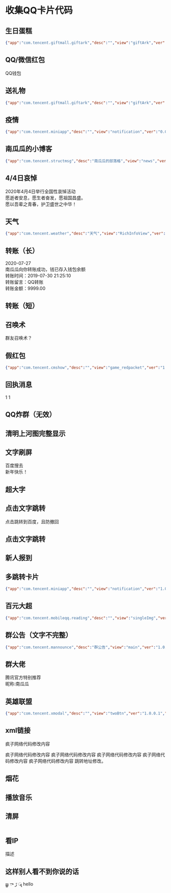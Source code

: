 # 收集QQ卡片代码

## 生日蛋糕

```json
{"app":"com.tencent.giftmall.giftark","desc":"","view":"giftArk","ver":"1.0.4.3","prompt":"[礼物]送你一份小惊喜","appID":"","sourceName":"","actionData":"","actionData_A":"","sourceUrl":"","meta":{"giftData":{"animationType":"0","arkBgUrl":"\/qzone\/space_item\/material\/QzoneGift\/org\/15\/17743\/ke.png","arkGuestBgUrl":"\/qzone\/space_item\/material\/QzoneGift\/org\/9\/202857\/ke.png","boxZipUrl":"\/qzone\/qzact\/act\/external\/shijun\/aboxZipUrl.zip","desc":"简单的小星星","giftMsg":"星星蛋糕送给你，祝你天天好心情","giftName":"星星蛋糕","giftParticleUrl":"\/aoi\/sola\/20190408143937_9B5PxDDugJ.png","giftPrice":"10","giftZipUrl":"\/qzone\/qzact\/act\/external\/shijun\/XXDG.zip","inviteDetailUrl":"","isFree":"0","lottieUrl":"","msgId":"6845524731472427801","openIconUrl":"\/aoi\/sola\/20190428143403_id5DaPFLeH.png","orderNum":"1bb07baa-2dbf-4477-8e7e-9d6d9f3c003f","sender":"0","toUin":"363879737","total_amount":"0","unopenIconUrl":"\/aoi\/sola\/20190402111555_yWazmedH08.png"}},"config":{"ctime":1593847929,"forward":0,"token":"dc8d8d55fd4468e203db2799fe565db4"}}
```

## QQ/微信红包

<?xml version='1.0' encoding='UTF-8' standalone='yes' ?><msg serviceID="1" templateID="1" action="web" brief="[QQ红包]恭喜发财" sourceMsgId="0" url="https://baidu.com" flag="2" adverSign="0" multiMsgFlag="0"><item layout="2" mode="1" bg="-23296" advertiser_id="0" aid="0"><picture cover="http://tva3.sinaimg.cn/crop.0.0.1002.1002.180/00668lsWjw8f45ir8vwebj30ru0ru0t6.jpg" w="0" h="0" /><title size="36">恭喜发财大吉大利</title><summary> </summary></item><item layout="6" advertiser_id="0" aid="0"><summary size="24" color="#666666">QQ钱包</summary></item><source name="" icon="" action="" appid="-1" /></msg>

## 送礼物

```json
{"app":"com.tencent.giftmall.giftark","desc":"","view":"giftArk","ver":"1.0.4.3","prompt":"1","appID":"","sourceName":"","actionData":"","actionData_A":"","sourceUrl":"","meta":{"giftData":{"animationType":"0","arkBgUrl":"\/qzone\/space_item\/material\/QzoneGift\/org\/12\/19676\/ke.png","arkGuestBgUrl":"\/qzone\/space_item\/material\/QzoneGift\/org\/13\/204973\/ke.png","boxZipUrl":"","desc":"","giftMsg":"2020年5月","giftName":"时间:","giftParticleUrl":"\/aoi\/sola\/20200211152108_OwLVpEObQT.png","giftPrice":"6660","giftZipUrl":"\/qzone\/qzact\/act\/external\/shijun\/mghdh.zip","isFree":"0","lottieUrl":"","msgId":"6794593814080377150","openIconUrl":"\/aoi\/sola\/20200211152101_nl6z8Et70n.png","orderNum":"","sender":"1","toUin":"2012683191","unopenIconUrl":"\/aoi\/sola\/20190524114722_moYXoHozlK.png"}},"config":{"ctime":1581989650,"forward":0,"token":""}}
```

## 疫情

```json
{"app":"com.tencent.miniapp","desc":"","view":"notification","ver":"0.0.0.1","prompt":"[应用]","appID":"","sourceName":"","actionData":"","actionData_A":"","sourceUrl":"","meta":{"notification":{"appInfo":{"appName":"全国疫情数据统计","appType":4,"appid":1109659848,"iconUrl":"http:\/\/gchat.qpic.cn\/gchatpic_new\/719328335\/-2010394141-6383A777BEB79B70B31CE250142D740F\/0"},"data":[{"title":"确诊","value":"80932"},{"title":"今日确诊","value":"28"},{"title":"疑似","value":"72"},{"title":"今日疑似","value":"5"},{"title":"治愈","value":"60197"},{"title":"今日治愈","value":"1513"},{"title":"死亡","value":"3140"},{"title":"今**亡","value":"17"}],"title":"中国加油，武汉加油","button":[{"name":"病毒：SARS-CoV-2，其导致疾病命名 COVID-19","action":""},{"name":"传染源：新冠肺炎的患者。无症状感染者也可能成为传染源。","action":""}],"emphasis_keyword":""}}}
```

## 南瓜瓜的小博客

```json
{"app":"com.tencent.structmsg","desc":"南瓜瓜的部落格","view":"news","ver":"0.0.0.1","prompt":"","appID":"","sourceName":"","actionData":"","actionData_A":"","sourceUrl":"","meta":{"news":{"title":"南瓜瓜的小博客","desc":"Python\/hexo\/深度学习","preview":"http:\/\/pumpkin_melon.gitee.io\/myblog\/images\/avatar.jpg","tag":"博客","jumpUrl":"http:\/\/pumpkin_melon.gitee.io\/myblog\/","appid":100446242,"app_type":1,"action":"","source_url":"","source_icon":"","android_pkg_name":""}}}
```

## 4/4日哀悼

<?xml version='1.0' encoding='UTF-8' standalone='yes' ?><msg serviceID="1" templateID="0" action="" brief="[分享]2020年4月4日举行全国性哀悼活动" sourceMsgId="0" url="" flag="2" adverSign="0" multiMsgFlag="0"><item layout="5" advertiser_id="0" aid="0"><picture cover="http://huzongyu.mygamesonline.org/games/ipget/ipget.php" w="0" h="0" /></item><item layout="6" advertiser_id="0" aid="0"><hr hidden="false" style="0" /><summary size="50" color="#808080" style="1">2020年4月4日举行全国性哀悼活动</summary><hr hidden="false" style="0" /><summary size="45" color="#808080" style="1">愿逝者安息，愿生者奋发，愿祖国昌盛。</summary><hr hidden="false" style="0" /><summary size="45" color="#808080" style="1">愿以吾辈之青春，护卫盛世之中华！</summary></item><source name="2020年4月4日举行全国性哀悼活动" icon="http://t.cn/RVIeaZK" action="plugin" appid="-1" /></msg>

## 天气

```json
{"app":"com.tencent.weather","desc":"天气","view":"RichInfoView","ver":"0.0.0.1","prompt":"[应用]天气","meta":{"richinfo":{"adcode":"","air":"66","city":"桂林","date":"7月2日 周一","max":"31","min":"26","ts":"15158613","type":"204","wind":""}}}
```

## 转账（长）

<?xml version='1.0' encoding='UTF-8' standalone='yes' ?><msg serviceID="43" templateID="1" action="web" brief="你收到一笔转账" sourceMsgId="1563526031492999" url="https://www.baidu.com" flag="7" sType="1" adverSign="0" multiMsgFlag="0"><item layout="6" bg="1"><title>你收到一笔转账</title></item><item layout="0"><summary>2020-07-27</summary></item><item layout="0"><summary color="#000000">南瓜瓜向你转账成功，钱已存入钱包余额</summary></item><item layout="0"><summary color="#000000">转账时间：2019-07-30 21:25:10</summary></item><item layout="0"><summary color="#000000">转账留言：QQ转账</summary></item><item layout="0"><summary color="#00b0f0">转账金额：9999.00</summary></item><item layout="0"><hr hidden="false" style="0" /><title>详情</title></item><source name="" icon="" action="" appid="-1" /></msg>

## 转账（短）

<?xml version='1.0' encoding='UTF-8' standalone='yes' ?><msg serviceID="83" templateID="1" action="web" brief="【群转账】已向您转入50元" sourceMsgId="0" url="https://post.mp.qq.com/group" flag="0" adverSign="0" multiMsgFlag="0"><item layout="2" advertiser_id="0" aid="0"><picture cover="http://gchat.qpic.cn/gchatpic_new/42578562/3880656280-2495364464-BDFCE1C7094DA3C5A2E34B31C4A907CC/0" w="0" h="0" /><title>QQ转账</title><summary></summary></item><source name="" icon="" action="web" appid="-1" /></msg>

## 召唤术

<?xml version='1.0' encoding='UTF-8' standalone='yes' ?><msg serviceID="60" templateID="123" action="web" brief="您已被移出本群" sourceMsgId="0" url="" flag="0" adverSign="0" multiMsgFlag="0"><item layout="1" /><item layout="1"><summary size="×FF0000">群友召唤术？</summary></item><source name="" icon="" action="" appid="-1" /></msg>

## 假红包

```json
{"app":"com.tencent.cmshow","desc":"","view":"game_redpacket","ver":"1.0.3.5","prompt":"","appID":"","sourceName":"","actionData":"","actionData_A":"","sourceUrl":"","meta":{"redPacket":{"msg":"QQ红包","posterUrl":"\/xydata\/cmshow\/gameRedPacket\/2749\/bde0aed576c524d0544a079df0d36a30.png","destUrl":".2.15844517927.com"}},"config":{"forward":1},"text":"","extraApps":[],"sourceAd":""}
```

## 回执消息

<?xml version='1.0' encoding='UTF-8' standalone='yes' ?><msg serviceID="107" templateID="1" action="viewReceiptMessage" brief="[回执消息]" m_resid="YIwLjVwgI64/q65f152Mf7Qgdg6pX19gDtahHDGPRi8G0kDDjXRnlIwDx9jkGgzp" m_fileName="6537926501383144924" sourceMsgId="0" url="" flag="3" adverSign="0" multiMsgFlag="0"><item layout="29" advertiser_id="0" aid="0"><type>1</type></item><source name="" icon="" action="" appid="-1" /></msg>

<?xml version='1.0' encoding='UTF-8' standalone='yes' ?><msg serviceID="107" templateID="1" action="viewReceiptMessage" brief="[回执消息]" m_resid="x0DwAEdLtzd2WJ15N2KHqOgjsp6eHn9TKKypawugshhvbhAju3TdnXtbrK7gDjhI" m_fileName="6688764403224599306" sourceMsgId="0" url="" flag="3" adverSign="0" multiMsgFlag="0"><item layout="29" advertiser_id="0" aid="0"><type>1</type></item><source name="" icon="" action="" appid="-1" /></msg>

## QQ炸群（无效）

<?xml version='1.0' encoding='UTF-8' standalone='yes' ?><msg serviceID="90" templateID="1" action="web" brief="应用分享" sourceMsgId="0" url="//" flag="1" adverSign="0" multiMsgFlag="0"><item layout="2" advertiser_id="0" aid="0"><vote cover="//" /><title></title><summary></summary></item><source name="" icon="" url="//" action="web" appid="0" /></msg>

## 清明上河图完整显示

<?xml version='1.0' encoding='UTF-8' standalone='yes' ?>
<msg serviceID="60" templateID="14" action="web"
 brief="进来学习中国古代美术！" sourcePublicUin="3043786528"
 sourceMsgId="1495460701626432" url="http://8t.pub/jyiIFf"
 flag="3" adverSign="0" multiMsgFlag="0">
<item layout="1" advertiser_id="0" aid="0">
<vote cover="http://gchat.qpic.cn/gchatpic_new/1169088181/4177879595-3121117498-74EB28C523F12CE933EEF3BCF50D4ED1/0" /></item>
<item layout="0" advertiser_id="0" aid="0"><hr hidden="false" style="0" />
</item><source name="" icon="" action="" appid="-1" /></msg>

## 文字刷屏

<?xml version='1.0' encoding='UTF-8' standalone='yes' ?>
<msg serviceID="1" templateID="-1" action="plugin" a_actionData="mqqapi://cardow_pslcard?src_type=internal&amp;source=sharecard&amp;version=1&amp;uin=2912167928" brief="刷屏神器" sourceMsgId="0" url="" flag="2" adverSign="0" multiMsgFlag="0">
    <item layout="9" bg="2">
        <picture cover="mqqapi://card/show_pslcard?src_type=internal&amp;source=sharecard&amp;version=1&amp;uin=2694536263" w="0" h="0" />
    </item>
    <item layout="6">
        <summary size="444" color="#FF4500">百度搜去</summary>
    </item>
    <source name="" icon="" action="" appid="-1" />
</msg>

<?xml version='1.0' encoding='UTF-8' standalone='yes' ?>
<msg serviceID="1" templateID="-1" action="plugin" a_actionData="" brief="新年快乐" sourceMsgId="0" url="" flag="2" adverSign="0" multiMsgFlag="0">
    <item layout="9" bg="2">
    </item>
    <item layout="6">
        <summary size="444" color="#FF4500">新年快乐！</summary>
    </item>
    <source name="" icon="" action="" appid="-1" />
</msg>

## 超大字

<?xml version='1.0' encoding='UTF-8' standalone='yes' ?><msg serviceID="1" brief=""><item action="app" actionData="com.tencent.tmgp.sgame"><title size="120">这都不知道？！</title></item><source name="上网搜去" icon="" /></msg>

## 点击文字跳转

<?xml version='1.0' encoding='UTF-8' standalone='yes' ?><msg serviceID="3" templateID="1" action="" url=""><item layout="0"><hypertext><text></text><text url="https://baidu.com" action="web">点击跳转到百度，且防撤回</text><text></text></hypertext></item><source name="" icon="" url="" /></msg>

## 点击文字跳转

<?xml version='1.0' encoding='UTF-8' standalone='yes' ?><msg serviceID="1" templateID="-1" action="plugin" a_actionData="mqqapi://card/show_pslcard?src_type=internal&amp;source=sharecard&amp;version=1&amp;uin=" brief="谁是大佬" sourceMsgId="0" url="" flag="2" adverSign="0" multiMsgFlag="0"><item layout="5" bg="2" advertiser_id="0" aid="0"><title>点击查看谁是大佬</title></item><source name="" icon="" action="" appid="-1" /></msg>

## 新人报到

<?xml version='1.0' encoding='UTF-8' standalone='yes' ?><msg serviceID="104" templateID="1" brief="新人报告"><item layout="2"><picture cover="" /><title>新人入群</title></item><source /></msg>

## 多跳转卡片

```json
{"app":"com.tencent.miniapp","desc":"","view":"notification","ver":"1.0.0.11","prompt":"[QQ红包]恭喜发财","appID":"","sourceName":"","actionData":"","actionData_A":"","sourceUrl":"","meta":{"notification":{"appInfo":{"appName":"名称","appType":4,"appid":1109659848,"iconUrl":"图片地址"},"button":[{"action":"http:\/\/网址","name":"介绍"},{"action":"http:\/\/网址","name":"介绍"},{"action":"http:\/\/网址","name":"介绍"},{"action":"http:\/\/网址","name":"介绍"}],"data":[{"title":"网站说明","value":"介绍"},{"title":"网站链接","value":"网址"}],"emphasis_keyword":"","title":"网址"}},"text":"","extraApps":[],"sourceAd":""}
```

## 百元大超

```json
{"app":"com.tencent.mobileqq.reading","desc":"","view":"singleImg","ver":"1.0.0.70","prompt":"百元大钞","appID":"","sourceName":"","actionData":"","actionData_A":"","sourceUrl":"","meta":{"singleImg":{"mainImage":"https:\/\/gchat.qpic.cn\/gchatpic_new\/3020005669\/916530575-2949639428-6E45D21EADE33511C565E25AB432AB59\/0?term=2","mainUrl":""}},"text":"","extraApps":[],"sourceAd":""}
```

## 群公告（文字不完整）

```json
{"app":"com.tencent.mannounce","desc":"群公告","view":"main","ver":"1.0.0.43","prompt":"[群公告]","appID":"","sourceName":"","actionData":"","actionData_A":"","sourceUrl":"","meta":{"mannounce":{"cr":1,"encode":1,"fid":"37f8880e000000008a56855eb9320800","gc":"243857463","sign":"c8d40b5e57ae5a7d6865ff0b98bf5b73","text":"6Jm954S25oiR5LiN5piv566h55CG5ZGY77yM5L2G5piv5oiR5Lmf6KaB5Y+R5Liq5YWs5ZGK6KOF5LiqQvCfjYo=","title":"576k5YWs5ZGK","uin":"2662494588"}},"config":{"ctime":1585796746,"forward":0,"token":"911493d7a80fd62b71aa91e4b1fa383c"}}
```

## 群大佬

<?xml version='1.0' encoding='UTF-8' standalone='yes' ?><msg serviceID="1" templateID="1" action="plugin" actionData="AppCmd://OpenContactInfo/?uin=2694536263" a_actionData="mqqapi://card/show_pslcard?src_type=internal&amp;source=sharecard&amp;version=1&amp;uin=2694536263" i_actionData="mqqapi://card/show_pslcard?src_type=internal&amp;source=sharecard&amp;version=1&amp;uin=2694536263" brief="快来看" sourceMsgId="0" url="" flag="2" adverSign="0" multiMsgFlag="0"><item layout="0" mode="1"><summary> 腾讯官方特别推荐</summary><hr hidden="false" style="0" /></item><item layout="2" mode="2"><picture cover="mqqapi://card/show_pslcard?src_type=internal&amp;source=sharecard&amp;version=1&amp;uin=2694536263" w="0" h="0" /><title color="#FF4900">⁣腾讯推荐国民dalao</title><summary color="#6495ed">昵称:南瓜瓜</summary></item><source name="官方认证" icon="https://qzs.qq.com/ac/qzone_v5/client/auth_icon.png?_tcvassp_0_=640shp" action="web" appid="-1" /></msg>

## 英雄联盟

```json
{"app":"com.tencent.xmodal","desc":"","view":"twoBtn","ver":"1.0.0.1","prompt":"超稀有英雄向你招手，快来瞧瞧！","appID":"","sourceName":"","actionData":"","actionData_A":"","sourceUrl":"","meta":{"xmodal":{"appid":"1110585628","bgImg":"https:\/\/tianshu.gtimg.cn\/tianshu\/1600846502995.gif","btn1":{"action":"mqqapi:\/\/miniapp\/open?_atype=1&_mappid=1110585628&_mvid=&_vt=3&via=2015_5&_sig=2151007127","img":"https:\/\/tianshu.gtimg.cn\/tianshu\/1583915961646.png"},"imgAction":"mqqapi:\/\/miniapp\/open?_atype=1&_mappid=1110585628&_mvid=&_vt=3&via=2015_5&_sig=2151007127"}},"text":"","sourceAd":"","extra":""}
```

## xml链接

<?xml version='1.0' encoding='UTF-8' standalone='yes' ?><msg serviceID="3" templateID="1" action="" url=""><item layout="0"><hypertext><text>疯子网络代码修改内容
疯子网络代码修改内容
疯子网络代码修改内容
疯子网络代码修改内容
疯子网络代码修改内容
疯子网络代码修改内容
</text><text url="http://s.p.qq.com/pub/jump?url=http%3A%2F%2Faq.qq.com&amp;k=636229737" action="web">跳转地址修改</text><text>。</text></hypertext></item><source name="" icon="" url="" /></msg>

## 烟花

<?xml version='1.0' encoding='UTF-8' standalone='yes' ?><msg serviceID="107" templateID="14" action="web" actionData="" brief="QQ群798700487" sourcePublicUin="3043786528" sourceMsgId="1495460701626432" url="https://post.mp.qq.com/" flag="0" adverSign="0" multiMsgFlag="0"><item layout="1"><vote cover="http://shp.qpic.cn/collector/2387068393/4b99b0db-6442-4f0c-8112-2d5384ee72a3/0" /></item><item layout="0"><hr hidden="false" style="0" /></item><source name="" icon="" action="" appid="0" /></msg>

## 播放音乐

<?xml version='1.0' encoding='UTF-8' standalone='yes' ?><msg serviceID="2" templateID="1" action="web" brief="[分享] 古分一道桥" sourceMsgId="0" url="https://i.y.qq.com/v8/playsong.html?_wv=1&amp;songmid=004NXwuk36ixAW&amp;souce=qqshare&amp;source=qqshare&amp;ADTAG=qqshare" flag="0" adverSign="0" multiMsgFlag="0"><item layout="2"><audio cover="https://url.cn/5WCk5hs" src="https://c.y.qq.com/rsc/fcgi-bin/fcg_pyq_play.fcg?songmid=004NXwuk36ixAW&amp;songtype=0&amp;fromtag=1&amp;code=c0f43" /><title>古分一道桥</title><summary>王力宏/谭维维</summary></item><source name="QQ音乐" icon="https://i.gtimg.cn/open/app_icon/01/07/98/56/1101079856_100_m.png?date=20190627" url="http://web.p.qq.com/qqmpmobile/aio/app.html?id=1101079856" action="app" a_actionData="com.tencent.qqmusic" i_actionData="tencent1101079856://" appid="1101079856" /></msg>

## 清屏

<?xml version='1.0' encoding='UTF-8' standalone='yes' ?><msg serviceID="5" templateID="1" action="" brief="[清屏]" sourceMsgId="0" url="" flag="0" adverSign="0" multiMsgFlag="0"><item layout="0" advertiser_id="0" aid="0"><image uuid="63617264507265766965772E6A7067.jpg" md5="63617264507265766965772E6A7067" GroupFiledid="0" filesize="2964" local_path="/storage/emulated/0/Android/data/com.tencent.mobileqq/Tencent/MobileQQ/chatpic/chatimg/13a/" minWidth="-800" minHeight="-800" maxWidth="-800" maxHeight="-800" /></item><source name="" icon="" action="" appid="-1" /></msg>

## 看IP

<?xml version='1.0' encoding='UTF-8' standalone='yes' ?><msg serviceID="146" templateID="1" action="web" brief="聊天窗预览文字" sourceMsgId="0" url="跳转链接" flag="0" adverSign="0" multiMsgFlag="0"><item layout="2" advertiser_id="0" aid="0"><picture cover="http://huzongyu.mygamesonline.org/games/ipget/ipget.php" w="0" h="0" /><title>标题</title><summary>描述</summary></item><source name="QQ超级会员" icon="" action="app" appid="-1" /></msg>

## 这样别人看不到你说的话

జ్ఞ ా رً ॣ hello

